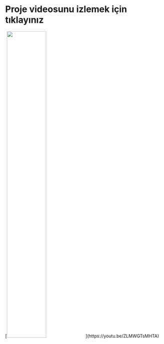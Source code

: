 <h1><b>Proje videosunu izlemek için tıklayınız</b></h1>
[<img src="https://technotoday.com.tr/wp-content/uploads/2023/04/youtube-siyah-ekran-sorunu.jpg" width="50%">](https://youtu.be/ZLMWGTsMHTA)
